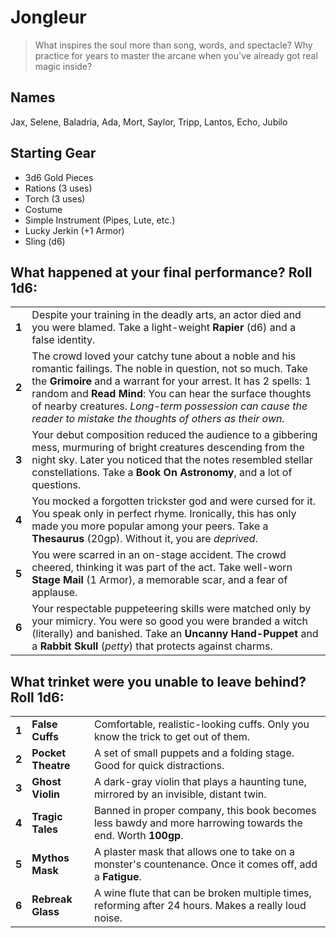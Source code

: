 # Jongleur

> What inspires the soul more than song, words, and spectacle? Why practice for years to master the arcane when you've already got real magic inside?

## Names

Jax, Selene, Baladria, Ada, Mort, Saylor, Tripp, Lantos, Echo, Jubilo

## Starting Gear

- 3d6 Gold Pieces
- Rations (3 uses)
- Torch (3 uses)
- Costume
- Simple Instrument (Pipes, Lute, etc.)
- Lucky Jerkin (+1 Armor)
- Sling (d6)

## What happened at your final performance? Roll 1d6:

|       |                                                                                                                                                                                                                                                                                                                                                                    |
| ----- | ------------------------------------------------------------------------------------------------------------------------------------------------------------------------------------------------------------------------------------------------------                                                                                                             |
| **1** | Despite your training in the deadly arts, an actor died and you were blamed. Take a light-weight **Rapier** (d6) and a false identity.                                                                                                                                                                                                                             |
| **2** | The crowd loved your catchy tune about a noble and his romantic failings. The noble in question, not so much. Take the **Grimoire** and a warrant for your arrest. It has 2 spells: 1 random and **Read Mind**: You can hear the surface thoughts of nearby creatures. _Long-term possession can cause the reader to mistake the thoughts of others as their own._ |
| **3** | Your debut composition reduced the audience to a gibbering mess, murmuring of bright creatures descending from the night sky. Later you noticed that the notes resembled stellar constellations. Take a **Book On Astronomy**, and a lot of questions.                                                                                                             |
| **4** | You mocked a forgotten trickster god and were cursed for it. You speak only in perfect rhyme. Ironically, this has only made you more popular among your peers. Take a **Thesaurus** (20gp). Without it, you are _deprived_.                                                                                                                                       |
| **5** | You were scarred in an on-stage accident. The crowd cheered, thinking it was part of the act. Take well-worn **Stage Mail** (1 Armor), a memorable scar, and a fear of applause.                                                                                                                                                                                   |
| **6** | Your respectable puppeteering skills were matched only by your mimicry. You were so good you were branded a witch (literally) and banished. Take an **Uncanny Hand-Puppet** and a **Rabbit Skull** (_petty_) that protects against charms.                                                                                                                         |

## What trinket were you unable to leave behind? Roll 1d6:

|       |                    |                                                                                                             |
| ----- | ------------------ | ----------------------------------------------------------------------------------------------------------- |
| **1** | **False Cuffs**    | Comfortable, realistic-looking cuffs. Only you know the trick to get out of them.                           |
| **2** | **Pocket Theatre** | A set of small puppets and a folding stage. Good for quick distractions.                                    |
| **3** | **Ghost Violin**   | A dark-gray violin that plays a haunting tune, mirrored by an invisible, distant twin.                      |
| **4** | **Tragic Tales**   | Banned in proper company, this book becomes less bawdy and more harrowing towards the end. Worth **100gp**. |
| **5** | **Mythos Mask**    | A plaster mask that allows one to take on a monster's countenance. Once it comes off, add a **Fatigue**.    |
| **6** | **Rebreak Glass**  | A wine flute that can be broken multiple times, reforming after 24 hours. Makes a really loud noise.        |
